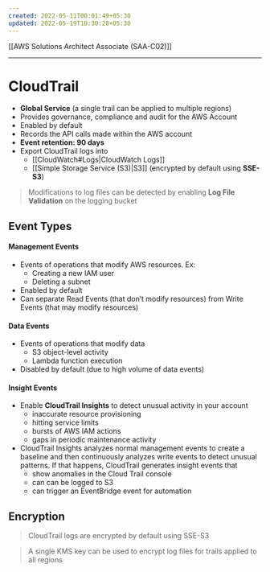 ```yaml
---
created: 2022-05-11T00:01:49+05:30
updated: 2022-05-19T10:30:28+05:30
---
```

[[AWS Solutions Architect Associate (SAA-C02)]]

---
# CloudTrail
- **Global Service** (a single trail can be applied to multiple regions)
- Provides governance, compliance and audit for the AWS Account
- Enabled by default
- Records the API calls made within the AWS account
- **Event retention: 90 days**
- Export CloudTrail logs into
	- [[CloudWatch#Logs|CloudWatch Logs]]
	- [[Simple Storage Service (S3)|S3]] (encrypted by default using **SSE-S3**)

> Modifications to log files can be detected by enabling **Log File Validation** on the logging bucket

## Event Types
#### Management Events
- Events of operations that modify AWS resources. Ex:
	- Creating a new IAM user
	- Deleting a subnet
- Enabled by default
- Can separate Read Events (that don’t modify resources) from Write Events (that may modify resources)

#### Data Events
- Events of operations that modify data
	- S3 object-level activity
	- Lambda function execution
- Disabled by default (due to high volume of data events)

#### Insight Events
-   Enable **CloudTrail Insights** to detect unusual activity in your account
    -   inaccurate resource provisioning
    -   hitting service limits
    -   bursts of AWS IAM actions
    -   gaps in periodic maintenance activity
-   CloudTrail Insights analyzes normal management events to create a baseline and then continuously analyzes write events to detect unusual patterns. If that happens, CloudTrail generates insight events that
    -   show anomalies in the Cloud Trail console
    -   can can be logged to S3
    -   can trigger an EventBridge event for automation

## Encryption
> CloudTrail logs are encrypted by default using SSE-S3

> A single KMS key can be used to encrypt log files for trails applied to all regions